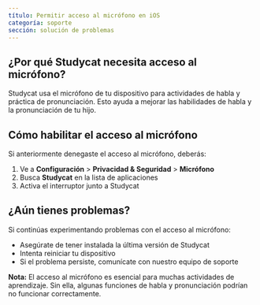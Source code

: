 ```yaml
---
título: Permitir acceso al micrófono en iOS
categoría: soporte 
sección: solución de problemas
---
```

## ¿Por qué Studycat necesita acceso al micrófono?

Studycat usa el micrófono de tu dispositivo para actividades de habla y práctica de pronunciación. Esto ayuda a mejorar las habilidades de habla y la pronunciación de tu hijo. 

## Cómo habilitar el acceso al micrófono

Si anteriormente denegaste el acceso al micrófono, deberás: 

1. Ve a **Configuración** \> **Privacidad \& Seguridad** \> **Micrófono**
2. Busca **Studycat** en la lista de aplicaciones
3. Activa el interruptor junto a Studycat

## ¿Aún tienes problemas?

Si continúas experimentando problemas con el acceso al micrófono:

* Asegúrate de tener instalada la última versión de Studycat
* Intenta reiniciar tu dispositivo
* Si el problema persiste, comunícate con nuestro equipo de soporte

**Nota:** El acceso al micrófono es esencial para muchas actividades de aprendizaje. Sin ella, algunas funciones de habla y pronunciación podrían no funcionar correctamente.